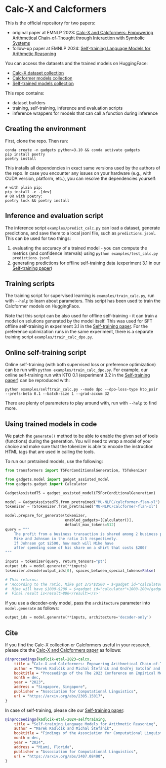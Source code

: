 # Calc-X and Calcformers

This is the official repository for two papers:
- original paper at EMNLP 2023: [Calc-X and Calcformers: Empowering Arithmetical Chain-of-Thought through Interaction with Symbolic Systems](https://arxiv.org/abs/2305.15017)
- follow-up paper at EMNLP 2024: [Self-training Language Models for Arithmetic Reasoning](https://arxiv.org/abs/2407.08400)
  
You can access the datasets and the trained models on HuggingFace:

- [Calc-X dataset collection](https://huggingface.co/collections/MU-NLPC/calc-x-652fee9a6b838fd820055483)
- [Calcformer models collection](https://huggingface.co/collections/MU-NLPC/calcformers-65367392badc497807b3caf5)
- [Self-trained models collection](https://huggingface.co/collections/MU-NLPC/calcformers-selftraining-65ae7f2fbaeb4177a65bcfbc)

This repo contains:
- dataset builders
- training, self-training, inference and evaluation scripts
- inference wrappers for models that can call a function during inference


## Creating the environment

First, clone the repo. Then run:

```shell
conda create -n gadgets python=3.10 && conda activate gadgets
pip install poetry
poetry install 
```

This installs all dependencies in exact same versions used by the authors of the repo.
In case you encounter any issues on your hardware (e.g., with CUDA version, platform, etc.),
you can resolve the dependencies yourself:

```shell
# with plain pip:
pip install -e .[dev]
# OR with poetry:
poetry lock && poetry install
```


## Inference and evaluation script

The inference script `examples/predict_calc.py` can load a dataset, generate predictions, and save them to a local jsonl file, such as `predictions.jsonl`. This can be used for two things:

1. evaluating the accuracy of a trained model - you can compute the metrics (and confidence intervals) using `python examples/test_calc.py predictions.jsonl`
2. generating predictions for offline self-training data (experiment 3.1 in our [Self-training paper](https://arxiv.org/abs/2407.08400))


## Training scripts

The training script for supervised learning is `examples/train_calc.py`, run with `--help` to learn about parameters. This script has been used to train the Calcformer models on HuggingFace.

Note that this script can be also used for offline self-training - it can train a model on solutions generated by the model itself. This was used for SFT offline self-training in experiment 3.1 in the [Self-training paper](https://arxiv.org/abs/2407.08400). For the preference optimization runs in the same experiment, there is a separate training script `examples/train_calc_dpo.py`.


## Online self-training script

Online self-training (with both supervised loss or preference optimization) can be run with `python examples/train_calc_dpo.py`. For example, our online self-training run with KTO 0.1 (experiment 3.2 in the [Self-training paper](https://arxiv.org/abs/2407.08400)) can be reproduced with:
```shell
python examples/selftrain_calc.py --mode dpo --dpo-loss-type kto_pair --prefs-beta 0.1 --batch-size 1 --grad-accum 32
```

There are plenty of parameters to play around with, run with `--help` to find more.

## Using trained models in code

We patch the `generate()` method to be able to enable the given set of tools (functions) during the generation. 
You will need to wrap a model of your choice and make sure that the tokenizer is able to encode the instruction
HTML tags that are used in calling the tools.

To run our pretrained models, use the following:

```python
from transformers import T5ForConditionalGeneration, T5Tokenizer

from gadgets.model import gadget_assisted_model
from gadgets.gadget import Calculator

GadgetAssistedT5 = gadget_assisted_model(T5ForConditionalGeneration)

model = GadgetAssistedT5.from_pretrained("MU-NLPC/calcformer-flan-xl")
tokenizer = T5Tokenizer.from_pretrained("MU-NLPC/calcformer-flan-xl")

model.prepare_for_generate(tokenizer, 
                           enabled_gadgets=[Calculator()], 
                           default_max_tokens=512)
query = """
    The profit from a business transaction is shared among 2 business partners, 
    Mike and Johnson in the ratio 2:5 respectively. 
    If Johnson got $2500, how much will Mike have 
    after spending some of his share on a shirt that costs $200?
"""

inputs = tokenizer(query, return_tensors="pt")
output_ids = model.generate(**inputs)
tokenizer.decode(output_ids[0], spaces_between_special_tokens=False)

# This returns:
# 'According to the ratio, Mike got 2/5*$2500 = $<gadget id="calculator">2/5*2500</gadget><output>1_000</output> 1000 
#  Mike will have $1000-$200 = $<gadget id="calculator">1000-200</gadget><output>800</output> 800 after buying a shirt. 
#  Final result is<result>800</result></s>'
```

If you use a decoder-only model, pass the `architecture` parameter into `model.generate` as follows:

```python
output_ids = model.generate(**inputs, architecture='decoder-only')
```


## Cite

If you find the Calc-X collection or Calcformers useful in your research, please cite the [Calc-X and Calcformers paper](https://arxiv.org/abs/2305.15017) as follows:

```bibtex
@inproceedings{kadlcik-etal-2023-calcx,
    title = "Calc-X and Calcformers: Empowering Arithmetical Chain-of-Thought through Interaction with Symbolic Systems",
    author = "Marek Kadlčík and Michal Štefánik and Ondřej Sotolář and Vlastimil Martinek",
    booktitle = "Proceedings of the The 2023 Conference on Empirical Methods in Natural Language Processing: Main track",
    month = dec,
    year = "2023",
    address = "Singapore, Singapore",
    publisher = "Association for Computational Linguistics",
    url = "https://arxiv.org/abs/2305.15017",
}
```

In case of self-training, please cite our [Self-training paper](https://arxiv.org/abs/2407.08400):

```bibtex
@inproceedings{kadlcik-etal-2024-selftraining,
    title = "Self-training Language Models for Arithmetic Reasoning",
    author = "Marek Kadlčík and Michal Štefánik",
    booktitle = "Findings of the Association for Computational Linguistics: EMNLP 2024",
    month = dec,
    year = "2024",
    address = "Miami, Florida",
    publisher = "Association for Computational Linguistics",
    url = "https://arxiv.org/abs/2407.08400",
}
```
